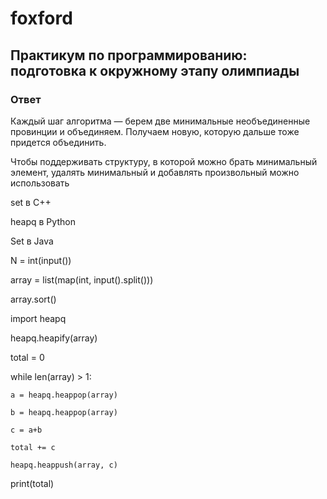# foxford
## Практикум по программированию: подготовка к окружному этапу олимпиады ##
### Ответ ###
Каждый шаг алгоритма — берем две минимальные необъединенные провинции и объединяем. Получаем новую, которую дальше тоже придется объединить.

Чтобы поддерживать структуру, в которой можно брать минимальный элемент, удалять минимальный и добавлять произвольный можно использовать

set в C++

heapq в Python

Set в Java

N = int(input())

array = list(map(int, input().split()))

array.sort()

import heapq

heapq.heapify(array)

total = 0

while len(array) > 1:

    a = heapq.heappop(array)

    b = heapq.heappop(array)

    c = a+b

    total += c

    heapq.heappush(array, c)

print(total)